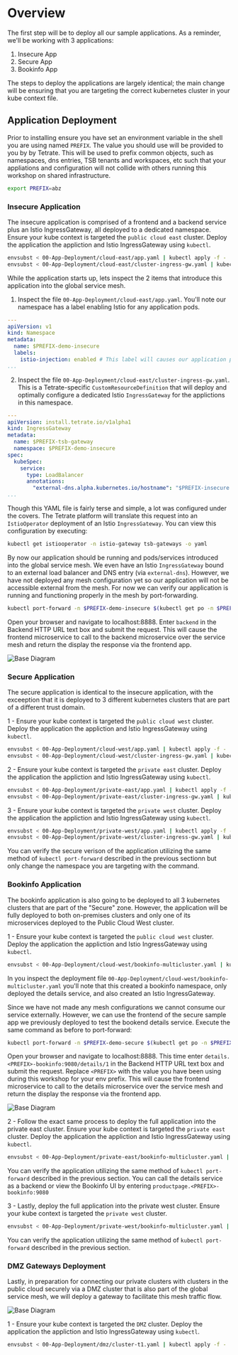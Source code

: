 # Overview
The first step will be to deploy all our sample applications. As a reminder, we'll be working with 3 applications:
1. Insecure App
2. Secure App
3. Bookinfo App

The steps to deploy the applications are largely identical; the main change will be ensuring that you are targeting the correct kubernetes cluster in your kube context file.

## Application Deployment
Prior to installing ensure you have set an environment variable in the shell you are using named `PREFIX`.  The value you should use will be provided to you by by Tetrate.  This will be used to prefix common objects, such as namespaces, dns entries, TSB tenants and workspaces, etc such that your appliations and configuration will not collide with others running this workshop on shared infrastructure.

```bash
export PREFIX=abz
```

### Insecure Application
The insecure application is comprised of a frontend and a backend service plus an Istio IngressGateway, all deployed to a dedicated namespace.  Ensure your kube context is targeted the `public cloud east` cluster.  Deploy the application the appliction and Istio IngressGateway using `kubectl`.

```bash
envsubst < 00-App-Deployment/cloud-east/app.yaml | kubectl apply -f -
envsubst < 00-App-Deployment/cloud-east/cluster-ingress-gw.yaml | kubectl apply -f -
```

While the application starts up, lets inspect the 2 items that introduce this application into the global service mesh.  
1. Inspect the file `00-App-Deployment/cloud-east/app.yaml`.  You'll note our namespace has a label enabling Istio for any application pods.
```yaml
---
apiVersion: v1
kind: Namespace
metadata:
  name: $PREFIX-demo-insecure  
  labels:
    istio-injection: enabled # This label will causes our application pods to receive an envoy sidecar container
...
```

2. Inspect the file `00-App-Deployment/cloud-east/cluster-ingress-gw.yaml`.  This is a Tetrate-specific `CustomResourceDefinition` that will deploy and optimally configure a dedicated Istio `IngressGateway` for the applictions in this namespace.
```yaml
---
apiVersion: install.tetrate.io/v1alpha1
kind: IngressGateway
metadata:
  name: $PREFIX-tsb-gateway
  namespace: $PREFIX-demo-insecure
spec:
  kubeSpec:
    service:
      type: LoadBalancer
      annotations:
        "external-dns.alpha.kubernetes.io/hostname": "$PREFIX-insecure.public.cloud.zwickey.net."
...
```

Though this YAML file is fairly terse and simple, a lot was configured under the covers.  The Tetrate platform will translate this request into an `IstioOperator` deployment of an Istio `IngressGateway`.  You can view this configuration by executing:
```bash
kubectl get istiooperator -n istio-gateway tsb-gateways -o yaml
```

By now our application should be running and pods/services introduced into the global service mesh.  We even have an Istio `IngressGateway` bound to an external load balancer and DNS entry (via `external-dns`).  However, we have not deployed any mesh configuration yet so our application will not be accessible external from the mesh.  For now we can verify our application is running and functioning properly in the mesh by port-forwarding.  
```bash
kubectl port-forward -n $PREFIX-demo-insecure $(kubectl get po -n $PREFIX-demo-insecure --output=jsonpath={.items..metadata.name} -l app=frontend) 8888:8888
```

Open your browser and navigate to localhost:8888.  Enter `backend` in the Backend HTTP URL text box and submit the request.  This will cause the frontend microservice to call to the backend microservice over the service mesh and return the display the response via the frontend app.

![Base Diagram](../images/01-app.png)

### Secure Application
The secure application is identical to the insecure application, with the exceeption that it is deployed to 3 different kubernetes clusters that are part of a different trust domain.  

1 - Ensure your kube context is targeted the `public cloud west` cluster.  Deploy the application the appliction and Istio IngressGateway using `kubectl`.
```bash
envsubst < 00-App-Deployment/cloud-west/app.yaml | kubectl apply -f -
envsubst < 00-App-Deployment/cloud-west/cluster-ingress-gw.yaml | kubectl apply -f -
```

2 - Ensure your kube context is targeted the `private east` cluster.  Deploy the application the appliction and Istio IngressGateway using `kubectl`.
```bash
envsubst < 00-App-Deployment/private-east/app.yaml | kubectl apply -f -
envsubst < 00-App-Deployment/private-east/cluster-ingress-gw.yaml | kubectl apply -f -
```

3 - Ensure your kube context is targeted the `private west` cluster.  Deploy the application the appliction and Istio IngressGateway using `kubectl`.
```bash
envsubst < 00-App-Deployment/private-west/app.yaml | kubectl apply -f -
envsubst < 00-App-Deployment/private-west/cluster-ingress-gw.yaml | kubectl apply -f -
```

You can verify the secure verison of the application utilizing the same method of `kubectl port-forward` described in the previous sectionn but only change the namespace you are targeting with the command.

### Bookinfo Application
The bookinfo application is also going to be deployed to all 3 kubernetes clusters that are part of the "Secure" zone.  However, the application will be fully deployed to both on-premises clusters and only one of its microservices deployed to the Public Cloud West cluster.

1 - Ensure your kube context is targeted the `public cloud west` cluster.  Deploy the application the appliction and Istio IngressGateway using `kubectl`.

```bash
envsubst < 00-App-Deployment/cloud-west/bookinfo-multicluster.yaml | kubectl apply -f -
```

In you inspect the deployment file `00-App-Deployment/cloud-west/bookinfo-multicluster.yaml` you'll note that this created a bookinfo namespace, only deployed the details service, and also created an Istio IngressGateway.  

Since we have not made any mesh configurations we cannot consume our service externally.  However, we can use the frontend of the secure sample app we previously deployed to test the bookend details service.  Execute the same command as before to port-forward:

```bash
kubectl port-forward -n $PREFIX-demo-secure $(kubectl get po -n $PREFIX-demo-secure --output=jsonpath={.items..metadata.name} -l app=frontend) 8888:8888
```

Open your browser and navigate to localhost:8888.  This time enter `details.<PREFIX>-bookinfo:9080/details/1` in the Backend HTTP URL text box and submit the request.  Replace `<PREFIX>` with the value you have been using during this workshop for your env prefix.  This will cause the frontend microservice to call to the details microservice over the service mesh and return the display the response via the frontend app.

![Base Diagram](../images/01-bookinfo.png)

2 - Follow the exact same process to deploy the full application into the private east cluster.  Ensure your kube context is targeted the `private east` cluster.  Deploy the application the appliction and Istio IngressGateway using `kubectl`.

```bash
envsubst < 00-App-Deployment/private-east/bookinfo-multicluster.yaml | kubectl apply -f -
```

You can verify the application utilizing the same method of `kubectl port-forward` described in the previous section.  You can call the details service as a backend or view the Bookinfo UI by entering `productpage.<PREFIX>-bookinfo:9080`

3 - Lastly, deploy the full application into the private west cluster.  Ensure your kube context is targeted the `private west` cluster.  

```bash
envsubst < 00-App-Deployment/private-west/bookinfo-multicluster.yaml | kubectl apply -f -
```

You can verify the application utilizing the same method of `kubectl port-forward` described in the previous section.

### DMZ Gateways Deployment
Lastly, in preparation for connecting our private clusters with clusters in the public cloud securely via a DMZ cluster that is also part of the global service mesh, we will deploy a gateway to facilitate this mesh traffic flow.  

![Base Diagram](../images/01-multi-cloud.png)

1 - Ensure your kube context is targeted the `DMZ` cluster.  Deploy the application the appliction and Istio IngressGateway using `kubectl`.

```bash
envsubst < 00-App-Deployment/dmz/cluster-t1.yaml | kubectl apply -f -
```